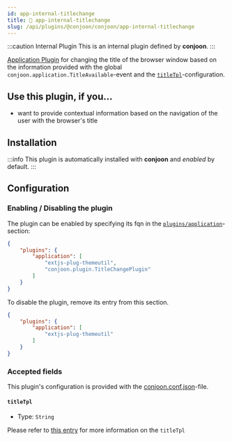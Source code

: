 ```yaml
---
id: app-internal-titlechange
title: 🐝 app-internal-titlechange
slug: /api/plugins/@conjoon/conjoon/app-internal-titlechange
---
```


:::caution Internal Plugin
This is an internal plugin defined by **conjoon**. 
:::

[Application Plugin](/docs/plugins/overview#application-plugins) for changing the title of the browser window based on the information provided with the global `conjoon.application.TitleAvailable`-event and the [`titleTpl`](/docs/conjoon.conf.json.md#application-titleTpl)-configuration.


## Use this plugin, if you...
- want to provide contextual information based on the navigation of the user with the browser's title

## Installation

:::info
This plugin is automatically installed with **conjoon** and _enabled_ by default.
:::


## Configuration

### Enabling / Disabling the plugin

The plugin can be enabled by specifying its fqn in the [`plugins/application`](/docs/conjoon.conf.json.md#plugins-application)-section:

```json title=conjoon.conf.json
{
    "plugins": {
        "application": [
            "extjs-plug-themeutil",
            "conjoon.plugin.TitleChangePlugin"
        ]
    }
}
```

To disable the plugin, remove its entry from this section.


```json title=conjoon.conf.json
{
    "plugins": {
        "application": [
            "extjs-plug-themeutil"
        ]
    }
}
```

### Accepted fields

This plugin's configuration is provided with the [conjoon.conf.json](/docs/conjoon.conf.json.md)-file.

#### `titleTpl`
- Type: `String`

Please refer to [this entry](/docs/conjoon.conf.json.md#application-titleTpl) for more information on the `titleTpl`
